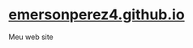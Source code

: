 # [emersonperez4.github.io](https://devemersonperez1013-svg.github.io/portfolioBasicoUniter/)
Meu web site
